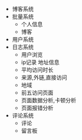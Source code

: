 - 博客系统
- 批量系统
  - 个人信息
  - 博客
- 用户系统
- 日志系统
  - 用户浏览
  - ip记录 地址信息
  - 平均访问时长
  - 来源,外链,直接访问
  - 地域
  - 前五访问页面
  - 页面数据分析,卡顿分析
  - 页面报错分析
- 评论系统
  - 评论
  - 留言板